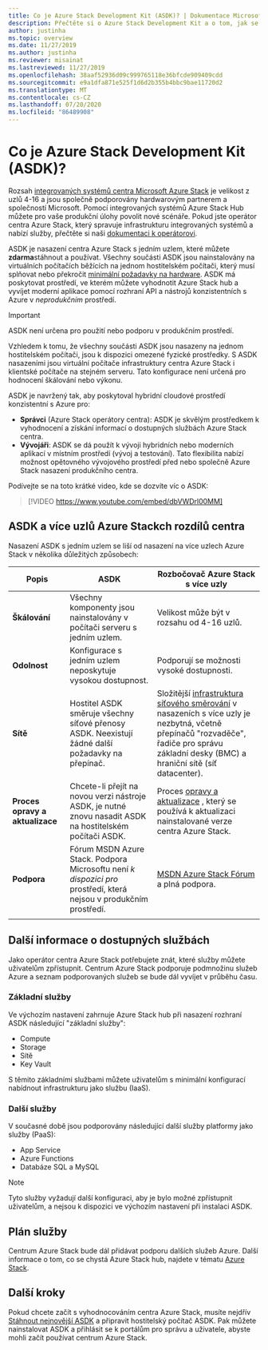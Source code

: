 ```yaml
---
title: Co je Azure Stack Development Kit (ASDK)? | Dokumentace Microsoftu
description: Přečtěte si o Azure Stack Development Kit a o tom, jak se používá k vyhodnocení centra Azure Stack.
author: justinha
ms.topic: overview
ms.date: 11/27/2019
ms.author: justinha
ms.reviewer: misainat
ms.lastreviewed: 11/27/2019
ms.openlocfilehash: 38aaf52936d09c999765118e36bfcde909409cdd
ms.sourcegitcommit: e9a1dfa871e525f1d6d2b355b4bbc9bae11720d2
ms.translationtype: MT
ms.contentlocale: cs-CZ
ms.lasthandoff: 07/20/2020
ms.locfileid: "86489908"
---
```

# <a name="what-is-the-azure-stack-development-kit-asdk"></a>Co je Azure Stack Development Kit (ASDK)?
Rozsah [integrovaných systémů centra Microsoft Azure Stack](../operator/azure-stack-overview.md) je velikost z uzlů 4-16 a jsou společně podporovány hardwarovým partnerem a společností Microsoft. Pomocí integrovaných systémů Azure Stack Hub můžete pro vaše produkční úlohy povolit nové scénáře. Pokud jste operátor centra Azure Stack, který spravuje infrastrukturu integrovaných systémů a nabízí služby, přečtěte si naši [dokumentaci k operátorovi](../operator/index.yml).

ASDK je nasazení centra Azure Stack s jedním uzlem, které můžete **zdarma**stáhnout a používat. Všechny součásti ASDK jsou nainstalovány na virtuálních počítačích běžících na jednom hostitelském počítači, který musí splňovat nebo překročit [minimální požadavky na hardware](asdk-deploy-considerations.md#hardware). ASDK má poskytovat prostředí, ve kterém můžete vyhodnotit Azure Stack hub a vyvíjet moderní aplikace pomocí rozhraní API a nástrojů konzistentních s Azure v *neprodukčním* prostředí. 

> [!IMPORTANT]
> ASDK není určena pro použití nebo podporu v produkčním prostředí.

Vzhledem k tomu, že všechny součásti ASDK jsou nasazeny na jednom hostitelském počítači, jsou k dispozici omezené fyzické prostředky. S ASDK nasazeními jsou virtuální počítače infrastruktury centra Azure Stack i klientské počítače na stejném serveru. Tato konfigurace není určená pro hodnocení škálování nebo výkonu.

ASDK je navržený tak, aby poskytoval hybridní cloudové prostředí konzistentní s Azure pro:
- **Správci** (Azure Stack operátory centra): ASDK je skvělým prostředkem k vyhodnocení a získání informací o dostupných službách Azure Stack centra.
- **Vývojáři**: ASDK se dá použít k vývoji hybridních nebo moderních aplikací v místním prostředí (vývoj a testování). Tato flexibilita nabízí možnost opětovného vývojového prostředí před nebo společně Azure Stack nasazení produkčního centra.

Podívejte se na toto krátké video, kde se dozvíte víc o ASDK:

> [!VIDEO https://www.youtube.com/embed/dbVWDrl00MM]


## <a name="asdk-and-multi-node-azure-stack-hub-differences"></a>ASDK a více uzlů Azure Stackch rozdílů centra
Nasazení ASDK s jedním uzlem se liší od nasazení na více uzlech Azure Stack v několika důležitých způsobech:

|Popis|ASDK|Rozbočovač Azure Stack s více uzly|
|-----|-----|-----|
|**Škálování**|Všechny komponenty jsou nainstalovány v počítači serveru s jedním uzlem.|Velikost může být v rozsahu od 4-16 uzlů.|
|**Odolnost**|Konfigurace s jedním uzlem neposkytuje vysokou dostupnost.|Podporují se možnosti vysoké dostupnosti.|
|**Sítě**|Hostitel ASDK směruje všechny síťové přenosy ASDK. Neexistují žádné další požadavky na přepínač.|Složitější [infrastruktura síťového směrování](../operator/azure-stack-network.md#network-infrastructure) v nasazeních s více uzly je nezbytná, včetně přepínačů "rozvaděče", řadiče pro správu základní desky (BMC) a hraniční sítě (síť datacenter).|
|**Proces opravy a aktualizace**|Chcete-li přejít na novou verzi nástroje ASDK, je nutné znovu nasadit ASDK na hostitelském počítači ASDK.|Proces [opravy a aktualizace](../operator/azure-stack-updates.md) , který se používá k aktualizaci nainstalované verze centra Azure Stack.|
|**Podpora**|Fórum MSDN Azure Stack. Podpora Microsoftu není *k dispozici pro* prostředí, která nejsou v produkčním prostředí.|[MSDN Azure Stack Fórum](https://social.msdn.microsoft.com/Forums/en-US/home?forum=AzureStack) a plná podpora.|
| | |

## <a name="learn-about-available-services"></a>Další informace o dostupných službách
Jako operátor centra Azure Stack potřebujete znát, které služby můžete uživatelům zpřístupnit. Centrum Azure Stack podporuje podmnožinu služeb Azure a seznam podporovaných služeb se bude dál vyvíjet v průběhu času.

### <a name="foundational-services"></a>Základní služby
Ve výchozím nastavení zahrnuje Azure Stack hub při nasazení rozhraní ASDK následující "základní služby":
- Compute
- Storage
- Sítě
- Key Vault

S těmito základními službami můžete uživatelům s minimální konfigurací nabídnout infrastrukturu jako službu (IaaS).

### <a name="additional-services"></a>Další služby
V současné době jsou podporovány následující další služby platformy jako služby (PaaS):
- App Service
- Azure Functions
- Databáze SQL a MySQL

> [!NOTE]
> Tyto služby vyžadují další konfiguraci, aby je bylo možné zpřístupnit uživatelům, a nejsou k dispozici ve výchozím nastavení při instalaci ASDK.

## <a name="service-roadmap"></a>Plán služby
Centrum Azure Stack bude dál přidávat podporu dalších služeb Azure. Další informace o tom, co se chystá Azure Stack hub, najdete v tématu [Azure Stack](https://azure.microsoft.com/updates/?query=azure%20stack%20hub).


## <a name="next-steps"></a>Další kroky
Pokud chcete začít s vyhodnocováním centra Azure Stack, musíte nejdřív [Stáhnout nejnovější ASDK](asdk-download.md) a připravit hostitelský počítač ASDK. Pak můžete nainstalovat ASDK a přihlásit se k portálům pro správu a uživatele, abyste mohli začít používat centrum Azure Stack.
